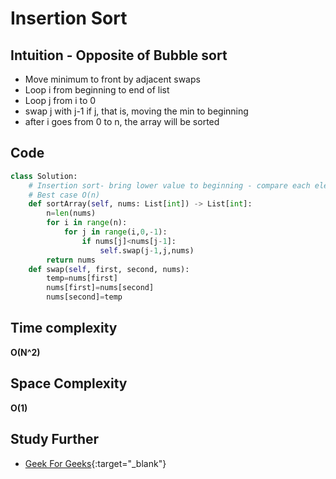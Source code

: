 # Insertion Sort

## Intuition - Opposite of Bubble sort
- Move minimum to front by adjacent swaps
- Loop i from beginning to end of list
- Loop j from i to 0
- swap j with j-1 if j<j-1>, that is, moving the min to beginning
- after i goes from 0 to n, the array will be sorted

## Code
```py
class Solution:
    # Insertion sort- bring lower value to beginning - compare each element with its left element, swap if element is smaller - O(n^2) - TLE
    # Best case O(n)
    def sortArray(self, nums: List[int]) -> List[int]:
        n=len(nums)
        for i in range(n):
            for j in range(i,0,-1):
                if nums[j]<nums[j-1]:
                    self.swap(j-1,j,nums)
        return nums
    def swap(self, first, second, nums):
        temp=nums[first]
        nums[first]=nums[second]
        nums[second]=temp
```

## Time complexity 

**O(N^2)**

## Space Complexity

**O(1)**

## Study Further

- [Geek For Geeks](https://www.geeksforgeeks.org/insertion-sort/){:target="_blank"}